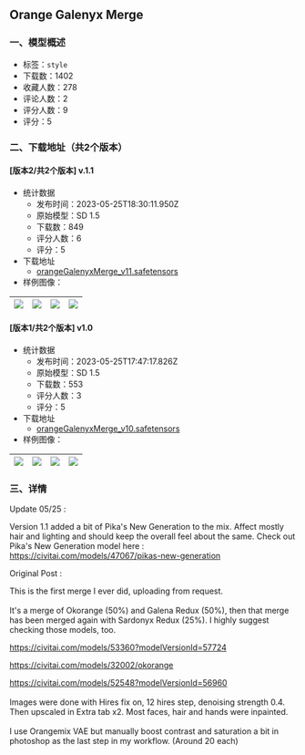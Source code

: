 ## Orange Galenyx Merge
### 一、模型概述

- 标签：`style`
- 下载数：1402
- 收藏人数：278
- 评论人数：2
- 评分人数：9
- 评分：5

### 二、下载地址（共2个版本）

#### [版本2/共2个版本] v.1.1

- 统计数据
  - 发布时间：2023-05-25T18:30:11.950Z
  - 原始模型：SD 1.5
  - 下载数：849
  - 评分人数：6
  - 评分：5
- 下载地址
  - [orangeGalenyxMerge_v11.safetensors](https://civitai.com/api/download/models/80988)
- 样例图像：

| <img src="https://image.civitai.com/xG1nkqKTMzGDvpLrqFT7WA/4bbcabd4-31f8-4c26-8d74-4653f299fe9b/width=450/909772.jpeg" /> | <img src="https://image.civitai.com/xG1nkqKTMzGDvpLrqFT7WA/7127a122-223a-4f96-9388-1f0253dcaee1/width=450/909771.jpeg" /> | <img src="https://image.civitai.com/xG1nkqKTMzGDvpLrqFT7WA/91422540-a89d-4f30-ad63-b39be53a476b/width=450/909770.jpeg" /> | <img src="https://image.civitai.com/xG1nkqKTMzGDvpLrqFT7WA/d17b4049-3a80-4dee-a19c-5599d331caf8/width=450/909773.jpeg" /> |
| ---- | ---- | ---- | ---- |

#### [版本1/共2个版本] v1.0

- 统计数据
  - 发布时间：2023-05-25T17:47:17.826Z
  - 原始模型：SD 1.5
  - 下载数：553
  - 评分人数：3
  - 评分：5
- 下载地址
  - [orangeGalenyxMerge_v10.safetensors](https://civitai.com/api/download/models/75291)
- 样例图像：

| <img src="https://image.civitai.com/xG1nkqKTMzGDvpLrqFT7WA/17a30893-d36a-4d8f-a453-765c6471bade/width=450/842001.jpeg" /> | <img src="https://image.civitai.com/xG1nkqKTMzGDvpLrqFT7WA/5e530f71-0e14-4196-b169-84861157f3a9/width=450/841982.jpeg" /> | <img src="https://image.civitai.com/xG1nkqKTMzGDvpLrqFT7WA/53bbec9f-0a43-4920-aaf4-578eed6f28c9/width=450/841986.jpeg" /> | <img src="https://image.civitai.com/xG1nkqKTMzGDvpLrqFT7WA/48ba8a44-5b90-40d4-97e7-bbd233ee211e/width=450/841990.jpeg" /> |
| ---- | ---- | ---- | ---- |


### 三、详情
<p>Update 05/25 : </p><p>Version 1.1 added a bit of Pika's New Generation to the mix. Affect mostly hair and lighting and should keep the overall feel about the same. Check out Pika's New Generation model here : <br /><a target="_blank" rel="ugc" href="https://civitai.com/models/47067/pikas-new-generation">https://civitai.com/models/47067/pikas-new-generation</a></p><p></p><p>Original Post :</p><p>This is the first merge I ever did, uploading from request.<br /><br />It's a merge of Okorange (50%) and Galena Redux (50%), then that merge has been merged again with Sardonyx Redux (25%). I highly suggest checking those models, too.</p><p><a target="_blank" rel="ugc" href="https://civitai.com/models/53360?modelVersionId=57724">https://civitai.com/models/53360?modelVersionId=57724</a></p><p><a target="_blank" rel="ugc" href="https://civitai.com/models/32002/okorange">https://civitai.com/models/32002/okorange</a></p><p><a target="_blank" rel="ugc" href="https://civitai.com/models/52548?modelVersionId=56960">https://civitai.com/models/52548?modelVersionId=56960</a><br /><br />Images were done with Hires fix on, 12 hires step, denoising strength 0.4. Then upscaled in Extra tab x2. Most faces, hair and hands were inpainted.<br /><br />I use Orangemix VAE but manually boost contrast and saturation a bit in photoshop as the last step in my workflow. (Around 20 each)</p>
